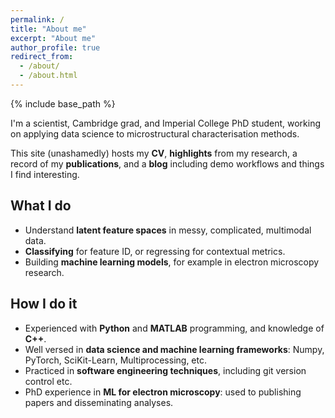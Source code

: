 ```yaml
---
permalink: /
title: "About me"
excerpt: "About me"
author_profile: true
redirect_from: 
  - /about/
  - /about.html
---
```


{% include base_path %}

I'm a scientist, Cambridge grad, and Imperial College PhD student, working on applying data science to microstructural characterisation methods.

This site (unashamedly) hosts my **CV**, **highlights** from my research, a record of my **publications**, and a **blog** including demo workflows and things I find interesting.


What I do
------
- Understand **latent feature spaces** in messy, complicated, multimodal data.
- **Classifying** for feature ID, or regressing for contextual metrics.
- Building **machine learning models**, for example in electron microscopy research.


How I do it
------
- Experienced with **Python** and **MATLAB** programming, and knowledge of **C++**.
- Well versed in **data science and machine learning frameworks**: Numpy, PyTorch, SciKit-Learn, Multiprocessing, etc.
- Practiced in **software engineering techniques**, including git version control etc.
- PhD experience in **ML for electron microscopy**: used to publishing papers and disseminating analyses.
